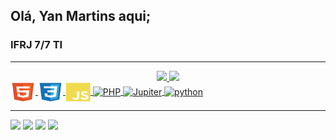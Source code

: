 <h2> Olá, Yan Martins aqui; </h2>
<h3> IFRJ 7/7 TI <br> </h3>
 <hr>
<div align="center">
  <a href="https://www.linkedin.com/in/martins-yan">
  <img height="180em" src="https://github-readme-stats.vercel.app/api?username=Marti-yan&show_icons=true&theme=tokyonight&include_all_commits=true&count_private=true"/>
  <img height="180em" src="https://github-readme-stats.vercel.app/api/top-langs/?username=Marti-yan&layout=compact&langs_count=10&theme=tokyonight"/>
</div>
  <div>
    <img align="center" alt="HTML" height="30" width="40" src="https://raw.githubusercontent.com/devicons/devicon/master/icons/html5/html5-original.svg">
  <img align="center" alt="CSS" height="30" width="40" src="https://raw.githubusercontent.com/devicons/devicon/master/icons/css3/css3-original.svg">
    <img align="center" alt="JS" height="30" width="40" src="https://raw.githubusercontent.com/devicons/devicon/master/icons/javascript/javascript-plain.svg">
   <img align="center" alt="PHP" height="40" width="45" src="https://cdn.jsdelivr.net/gh/devicons/devicon/icons/php/php-plain.svg"  />
   <img align="center" alt="Jupiter" height="35" width="45" src="https://cdn.jsdelivr.net/gh/devicons/devicon/icons/jupyter/jupyter-original.svg"  />
   <img align="center" alt="python" height="35" width="45" src="https://cdn.jsdelivr.net/gh/devicons/devicon/icons/python/python-original.svg"  />
  </div>
  <hr>
  <div>
    <a href="https://www.instagram.com/marti_yan2/" target="_blank"><img src="https://img.shields.io/badge/Instagram-E4405F?style=for-the-badge&logo=instagram&logoColor=white" target="_blank"></a>
  <a href="https://api.whatsapp.com/send?phone=5522988718656" target="_blank"><img src="https://img.shields.io/badge/WhatsApp-25D366?style=for-the-badge&logo=whatsapp&logoColor=white" target="_blank"></a>
 	<a href="https://www.linkedin.com/in/martins-yan" target="_blank"><img src="https://img.shields.io/badge/LinkedIn-0077B5?style=for-the-badge&logo=linkedin&logoColor=white" target="_blank"></a>
 <a href="https://github.com/Marti-yan" target="_blank"><img src="https://img.shields.io/badge/GitHub-100000?style=for-the-badge&logo=github&logoColor=white" target="_blank"></a>
  

 </div>

